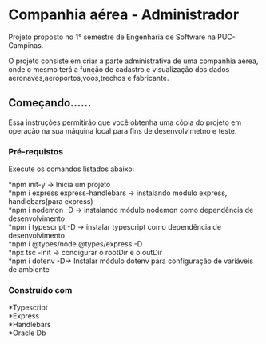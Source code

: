 # Companhia aérea - Administrador

Projeto proposto no 1° semestre de Engenharia de Software na PUC-Campinas.

O projeto consiste em criar a parte administrativa de uma companhia aérea, onde o mesmo terá a função de cadastro e visualização dos dados aeronaves,aeroportos,voos,trechos e fabricante.

## Começando......

Essa instruções permitirão que você obtenha uma cópia do projeto em operação na sua máquina local para fins de desenvolvimetno e teste.

### Pré-requistos

Execute os comandos listados abaixo:

*npm init-y -> Inicia um projeto<br>
*npm i express express-handlebars -> instalando módulo express, handlebars(para express)<br>
*npm i nodemon -D -> instalando módulo nodemon como dependência de desenvolvimento<br>
*npm i typescript -D -> instalar typescript como dependência de desenvolvimento<br>
*npm i @types/node @types/express -D<br>
*npx tsc -init -> condigurar o rootDir e o outDir<br>
\*npm i dotenv -D-> Instalar módulo dotenv para configuração de variáveis de ambiente<br>

### Construído com

*Typescript<br>
*Express<br>
*Handlebars<br>
*Oracle Db<br>
